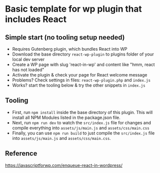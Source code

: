 # Basic template for wp plugin that includes React

## Simple start (no tooling setup needed)

* Requires Gutenberg plugin, which bundles React into WP
* Download the base directory `react-wp-plugin` to plugins folder of your local dev server
* Create a WP page with slug 'react-in-wp' and content like "hmm, react has not loaded"
* Activate the plugin & check your page for React welcome message 
* Problems? Check settings in files: `react-wp-plugin.php` and `index.js`
* Works? start the tooling below & try the other snippets in `index.js`

## Tooling

* First, run `npm install` inside the base directory of this plugin. This will install all NPM Modules listed in the package.json file. 
* Next, run `npm run dev` to watch the `src/index.js` file for changes and compile everything into `assets/js/main.js` and `assets/css/main.css`
* Finally, you can use `npm run build` to just compile the `src/index.js` file into `assets/js/main.js` and `assets/css/main.css`.

## Reference

https://javascriptforwp.com/enqueue-react-in-wordpress/